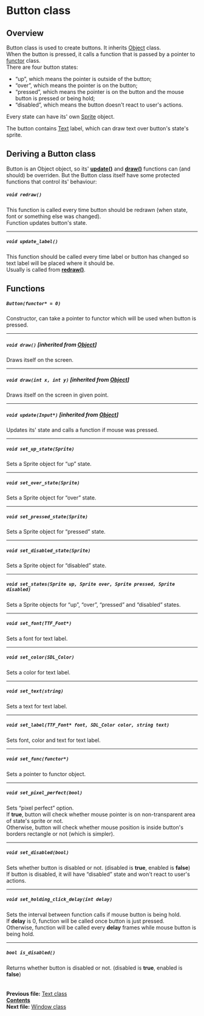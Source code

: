﻿# Button class

## Overview

Button class is used to create buttons. It inherits [Object](04_Object.md) class.  
When the button is pressed, it calls a function that is passed by a pointer to [functor](06_Using_functors.md) class.  
There are four button states:
* “up”, which means the pointer is outside of the button;
* “over”, which means the pointer is on the button;
* “pressed”, which means the pointer is on the button and the mouse button is pressed or being hold;
* “disabled”, which means the button doesn't react to user's actions.

Every state can have its' own [Sprite](13_Sprite.md) object.

The button contains [Text](14_Text.md) label, which can draw text over button's state's sprite.

## Deriving a Button class

Button is an Object object, so its' **[update()](04_Object.md#void-updateinput)** and **[draw()](04_Object.md#void-drawsdl_surface)** functions can (and should) be overriden. But the Button class itself have some protected functions that control its' behaviour:  

##### `void redraw()`
This function is called every time button should be redrawn (when state, font or something else was changed).  
Function updates button's state.  

----
##### `void update_label()`
This function should be called every time label or button has changed so text label will be placed where it should be.  
Usually is called from **[redraw()](15_Button.md#void-redraw)**.

## Functions  

##### `Button(functor* = 0)`
Constructor, can take a pointer to functor which will be used when button is pressed.  

----
##### `void draw()` [inherited from [Object](04_Object.md#void-draw)]
Draws itself on the screen.  

----
##### `void draw(int x, int y)` [inherited from [Object](04_Object.md#void-drawint-x-int-y)]
Draws itself on the screen in given point.  

----
##### `void update(Input*)` [inherited from [Object](04_Object.md#void-updateinput)]
Updates its' state and calls a function if mouse was pressed.  

----
##### `void set_up_state(Sprite)`
Sets a Sprite object for “up” state.  

----
##### `void set_over_state(Sprite)`
Sets a Sprite object for “over” state.  

----
##### `void set_pressed_state(Sprite)`
Sets a Sprite object for “pressed” state.  

----
##### `void set_disabled_state(Sprite)`
Sets a Sprite object for “disabled” state.  

----
##### `void set_states(Sprite up, Sprite over, Sprite pressed, Sprite disabled)`
Sets a Sprite objects for “up”, “over”, “pressed” and “disabled” states.  

----
##### `void set_font(TTF_Font*)`
Sets a font for text label.  

----
##### `void set_color(SDL_Color)`
Sets a color for text label.  

----
##### `void set_text(string)`
Sets a text for text label.  

----
##### `void set_label(TTF_Font* font, SDL_Color color, string text)`
Sets font, color and text for text label.  

----
##### `void set_func(functor*)`
Sets a pointer to functor object.  

----
##### `void set_pixel_perfect(bool)`
Sets “pixel perfect” option.  
If **true**, button will check whether mouse pointer is on non-transparent area of state's sprite or not.  
Otherwise, button will check whether mouse position is inside button's borders rectangle or not (which is simpler).  

----
##### `void set_disabled(bool)`
Sets whether button is disabled or not. (disabled is **true**, enabled is **false**)  
If button is disabled, it will have “disabled” state and won't react to user's actions.  

----
##### `void set_holding_click_delay(int delay)`
Sets the interval between function calls if mouse button is being hold.  
If **delay** is 0, function will be called once button is just pressed.  
Otherwise, function will be called every **delay** frames while mouse button is being hold.  

----
##### `bool is_disabled()`
Returns whether button is disabled or not. (disabled is **true**, enabled is **false**)  
   
   
**Previous file:** [Text class](14_Text.md)  
**[Contents](00_Contents.md)**  
**Next file:** [Window class](16_Window.md) 